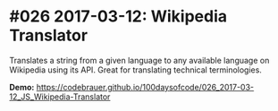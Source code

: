 # #026 2017-03-12: Wikipedia Translator

Translates a string from a given language to any available language on Wikipedia using its API. Great for translating technical terminologies.

**Demo:** <https://codebrauer.github.io/100daysofcode/026_2017-03-12_JS_Wikipedia-Translator>